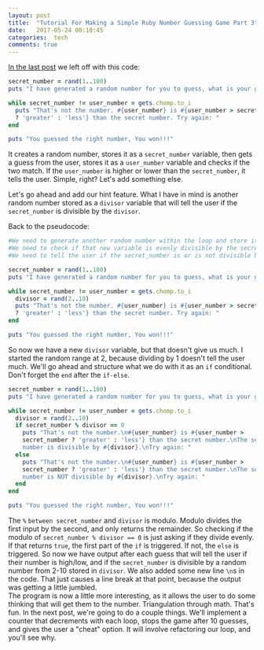 ```yaml
---
layout: post
title:  "Tutorial For Making a Simple Ruby Number Guessing Game Part 3"
date:   2017-05-24 00:10:45
categories:  tech
comments: true
---
```


<a href="https://mrpants.io/2017/guessinggame2/"> In the last post</a> we left off with this code:
```ruby
secret_number = rand(1..100)
puts "I have generated a random number for you to guess, what is your guess?"

while secret_number != user_number = gets.chomp.to_i
  puts "That's not the number. #{user_number} is #{user_number > secret_number
  ? 'greater' : 'less'} than the secret number. Try again: "
end

puts "You guessed the right number, You won!!!"
```
It creates a random number, stores it as a `secret_number` variable, then gets a guess from the user, stores it as a `user_number` variable and checks if the two match. If the `user_number` is higher or lower than the `secret_number`, it tells the user. Simple, right? Let's add something else.

Let's go ahead and add our hint feature. What I have in mind is another random number stored as a `divisor` variable that will tell the user if the `secret_number` is divisible by the `divisor`.

Back to the pseudocode:
```ruby
#We need to generate another random number within the loop and store it as a new variable.
#We need to check if that new variable is evenly divisible by the secret_number.
#We need to tell the user if the secret_number is or is not divisible by the new variable.
```
```ruby
secret_number = rand(1..100)
puts "I have generated a random number for you to guess, what is your guess?"

while secret_number != user_number = gets.chomp.to_i
  divisor = rand(2..10)
  puts "That's not the number. #{user_number} is #{user_number > secret_number
  ? 'greater' : 'less'} than the secret number. Try again: "
end

puts "You guessed the right number, You won!!!"
```
So now we have a new `divisor` variable, but that doesn't give us much. I started the random range at 2, because dividing by 1 doesn't tell the user much. We'll go ahead and structure what we do with it as an `if` conditional. Don't forget the `end` after the `if-else`.
```ruby
secret_number = rand(1..100)
puts "I have generated a random number for you to guess, what is your guess?"

while secret_number != user_number = gets.chomp.to_i
  divisor = rand(2..10)
  if secret_number % divisor == 0
    puts "That's not the number.\n#{user_number} is #{user_number >
    secret_number ? 'greater' : 'less'} than the secret number.\nThe secret
    number is divisible by #{divisor}.\nTry again: "
  else
    puts "That's not the number.\n#{user_number} is #{user_number >  
    secret_number ? 'greater' : 'less'} than the secret number.\nThe secret
    number is NOT divisible by #{divisor}.\nTry again: "
  end
end

puts "You guessed the right number, You won!!!"
```
The `%` `between secret_number` and `divisor` is modulo. Modulo divides the first input by the second, and only returns the remainder. So checking if the modulo of `secret_number % divisor == 0` is just asking if they divide evenly. If that returns `true`, the first part of the `if` is triggered. If not, the `else` is triggered. So now we have output after each guess that will tell the user if their number is high/low, and if the `secret_number` is divisible by a random number from 2-10 stored in `divisor`. We also added some new line `\n`s in the code. That just causes a line break at that point, because the output was getting a little jumbled.  
The program is now a little more interesting, as it allows the user to do some thinking that will get them to the number. Triangulation through math. That's fun. In the next post, we're going to do a couple things. We'll implement a counter that decrements with each loop, stops the game after 10 guesses, and gives the user a "cheat" option. It will involve refactoring our loop, and you'll see why.
